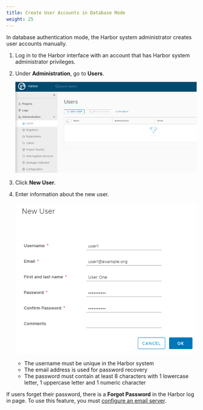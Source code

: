 ```yaml
---
title: Create User Accounts in Database Mode
weight: 25
---
```

	
In database authentication mode, the Harbor system administrator creates user accounts manually. 

1. Log in to the Harbor interface with an account that has Harbor system administrator privileges.
1. Under **Administration**, go to **Users**.

    ![Create user account](../../img/create-user.png)
1. Click **New User**.
1. Enter information about the new user.

    ![Provide user information](../../img/new-user.png)

    - The username must be unique in the Harbor system
    - The email address is used for password recovery
    - The password must contain at least 8 characters with 1 lowercase letter, 1 uppercase letter and 1 numeric character

If users forget their password, there is a **Forgot Password** in the Harbor log in page. To use this feature, you must [configure an email server](../general-settings/_index.md).
